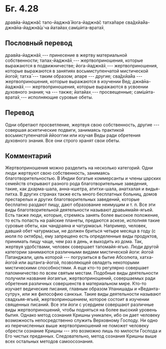 # Бг. 4.28

дравйа-йаджн̃а̄с тапо-йаджн̃а̄ йога-йаджн̃а̄с татха̄паре
сва̄дхйа̄йа-джн̃а̄на-йаджн̃а̄ш́ ча йатайах̣ сам̇ш́ита-врата̄х̣

## Пословный перевод

дравйа-йаджн̃а̄х̣ --- принесение в жертву материальной собственности;
тапах̣-йаджн̃а̄х̣ --- жертвоприношения, которые выражаются в подвижничестве;
йога-йаджн̃а̄х̣ --- жертвоприношения, которые выражаются в занятиях
восьмиступенчатой мистической йогой; татха̄ --- таким образом; апаре ---
другие; сва̄дхйа̄йа --- жертвоприношения, которые выражаются в изучении
Вед; джн̃а̄на-йаджн̃а̄х̣ --- жертвоприношения, которые выражаются в усвоении
духовного знания; ча --- также; йатайах̣ --- просвещенные; сам̇ш́ита-врата̄х̣
--- исполняющие суровые обеты.

## Перевод

Одни обретают просветление, жертвуя свою собственность, другие ---
совершая аскетические подвиги, занимаясь практикой восьмиступенчатой
ййооггии или изучая Веды ради обретения духовного знания. Все они строго
хранят свои обеты.

## Комментарий

Жертвоприношения можно разделить на несколько категорий. Одни люди
жертвуют свою собственность, занимаясь благотворительностью. В Индии
богатые коммерсанты и члены царских семейств открывают разного рода
благотворительные заведения, такие, как дхарма-шала, анна-кшетра,
атитхи-шала, анатхалая и видья-питха. В других странах также есть много
бесплатных больниц, домов престарелых и других благотворительных
заведений, которые бесплатно раздают пищу, дают образование неимущим и
т. п. Все эти виды благотворительной деятельности называют
дравьямайя-ягьей. Есть также люди, которые, стремясь занять более
высокое положение, то есть попасть на райские планеты, предаются аскезе,
исполняя такие суровые обеты, как чандраяна и чатурмасья. Например,
человек, давший обет чатурмасьи, не должен бриться четыре месяца в году
(с июля по октябрь), ему запрещено есть определенные виды продуктов,
принимать пищу чаще, чем раз в день, и выходить из дома. Так, жертвуя
удобствами, человек совершает тапомайя-ягью. Люди другой категории
занимаются различными видами мистической йоги: йогой Патанджали, цель
которой --- погрузиться в бытие Абсолюта, хатха-йогой или аштанга-йогой,
позволяющей овладеть некоторыми мистическими способностями. А еще кто-то
регулярно совершает паломничество по всем святым местам. Подобные виды
деятельности получили название йогаягьи, жертвоприношений, совершаемых
ради обретения различных совершенств в материальном мире. Кто-то изучает
ведические писания, главным образом Упанишады и «Веданта-сутру», или же
философию санкхьи. Такие виды деятельности называют свадхьяя-ягьей,
жертвоприношением, которое состоит в изучении священных писаний. Все эти
йоги с усердием совершают различные виды жертвоприношений, чтобы
подняться на более высокий уровень бытия. Однако метод сознания Кришны
уникален, ибо он дает человеку возможность непосредственно служить
Верховному Господу. Ни одно из перечисленных выше жертвоприношений не
поможет человеку обрести сознание Кришны --- это возможно лишь по
милости Господа и Его чистых преданных. Следовательно, метод сознания
Кришны выше всех остальных методов самоосознания.
